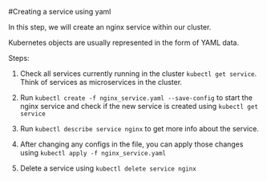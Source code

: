 #Creating a service using yaml

In this step, we will create an nginx service within our cluster.

Kubernetes objects are usually represented in the form of YAML data.

Steps:

1. Check all services currently running in the cluster `kubectl get service`. Think of services as microservices in the cluster.

2. Run `kubectl create -f nginx_service.yaml --save-config` to start the nginx service and check if the new service is created using `kubectl get service`

3. Run `kubectl describe service nginx` to get more info about the service.

4. After changing any configs in the file, you can apply those changes using `kubectl apply -f nginx_service.yaml`

5. Delete a service using `kubectl delete service nginx`
